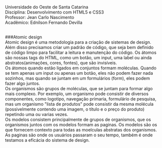 Universidade do Oeste de Santa Catarina<br/>
Disciplina: Desenvolvimento com HTML5 e CSS3<br/>
Professor: Jean Carlo Nascimento<br/>
Acadêmico: Ednilson Fernando Devilla<br/><br/>

###Atomic design<br/>
Atomic design é uma metodologia para a criação de sistemas de design. Além disso precisamos criar um padrão de código, que seja bem definido de código limpo para facilitar a leitura e manutenção do código. Os átomos são nossas tags do HTML, como um botão, um input, uma label ou ainda abstratos(animações, cores, fontes), que são invisíveis.<br/>
Os átomos quando estão ligados em conjuntos formam moléculas. Quando se tem apenas um input ou apenas um botão, eles não podem fazer nada sozinhos, mas quando se juntam em um formulários (form), eles podem fazer algo juntos.<br/>
Os organismos são grupos de moléculas, que se juntam para formar algo mais complexo. Por exemplo, um organismo pode consistir de diversos componentes, como logotipo, navegação primaria, formulário de pesquisa, mas um organismo "lista de produtos" pode consistir da mesma molécula (possivelmente contendo uma imagem, o título e o preço do produto) repetindo uma ou varias vezes.<br/>
Os modelos consistem principalmente de grupos de organismos, que os organismos juntos com os modelos formam as paginas. Os modelos são os que fornecem contexto para todas as moelculas abstratas dos organismos.<br/>
As paginas são onde os usuários passaram o seu tempo, também é onde testamos a eficácia do sistema de design. 

